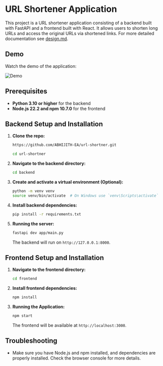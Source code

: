 # URL Shortener Application

This project is a URL shortener application consisting of a backend built with FastAPI and a frontend built with React. It allows users to shorten long URLs and access the original URLs via shortened links. For more detailed documentation see [design.md](docs/design.md).

## Demo

Watch the demo of the application:

![Demo](docs/resource/working_demo.gif)

## Prerequisites

- **Python 3.10 or higher** for the backend
- **Node.js 22.2 and npm 10.7.0** for the frontend

## Backend Setup and Installation

1. **Clone the repo:**
   ```bash
   https://github.com/ABHIJITH-EA/url-shortner.git

   cd url-shortner
   ```
1. **Navigate to the backend directory:**

   ```bash
   cd backend
   ```

2. **Create and activate a virtual environment (Optional):**

   ```bash
   python -m venv venv
   source venv/bin/activate  # On Windows use `venv\Scripts\activate`
   ```

3. **Install backend dependencies:**

   ```bash
   pip install -r requirements.txt
   ```

5. **Running the server:**

   ```bash
   fastapi dev app/main.py
   ```

   The backend will run on `http://127.0.0.1:8000`.

## Frontend Setup and Installation

1. **Navigate to the frontend directory:**

   ```bash
   cd frontend
   ```

2. **Install frontend dependencies:**

   ```bash
   npm install
   ```

3. **Running the Application:**

   ```bash
   npm start
   ```

   The frontend will be available at `http://localhost:3000`.
   

## Troubleshooting

-  Make sure you have Node.js and npm installed, and dependencies are properly installed. Check the browser console for more details.